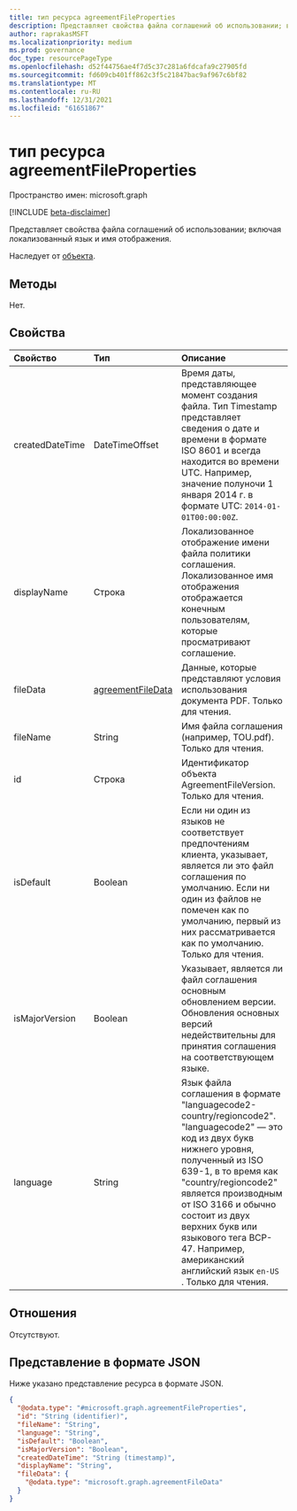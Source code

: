 ```yaml
---
title: тип ресурса agreementFileProperties
description: Представляет свойства файла соглашений об использовании; включая локализованный язык и имя отображения.
author: raprakasMSFT
ms.localizationpriority: medium
ms.prod: governance
doc_type: resourcePageType
ms.openlocfilehash: d52f44756ae4f7d5c37c281a6fdcafa9c27905fd
ms.sourcegitcommit: fd609cb401ff862c3f5c21847bac9af967c6bf82
ms.translationtype: MT
ms.contentlocale: ru-RU
ms.lasthandoff: 12/31/2021
ms.locfileid: "61651867"
---
```

# <a name="agreementfileproperties-resource-type"></a>тип ресурса agreementFileProperties

Пространство имен: microsoft.graph

[!INCLUDE [beta-disclaimer](../../includes/beta-disclaimer.md)]

Представляет свойства файла соглашений об использовании; включая локализованный язык и имя отображения.

Наследует от [объекта](entity.md).

## <a name="methods"></a>Методы

Нет.

## <a name="properties"></a>Свойства

| Свойство     | Тип        | Описание |
|:-------------|:------------|:------------|
|createdDateTime|DateTimeOffset|Время даты, представляющее момент создания файла. Тип Timestamp представляет сведения о дате и времени в формате ISO 8601 и всегда находится во времени UTC. Например, значение полуночи 1 января 2014 г. в формате UTC: `2014-01-01T00:00:00Z`.|
|displayName|Строка|Локализованное отображение имени файла политики соглашения. Локализованное имя отображения отображается конечным пользователям, которые просматривают соглашение.|
|fileData|[agreementFileData](agreementfiledata.md)|Данные, которые представляют условия использования документа PDF. Только для чтения.|
|fileName|String|Имя файла соглашения (например, TOU.pdf). Только для чтения.|
|id|Строка|Идентификатор объекта AgreementFileVersion. Только для чтения.|
|isDefault|Boolean|Если ни один из языков не соответствует предпочтениям клиента, указывает, является ли это файл соглашения по умолчанию. Если ни один из файлов не помечен как по умолчанию, первый из них рассматривается как по умолчанию. Только для чтения.|
|isMajorVersion|Boolean|Указывает, является ли файл соглашения основным обновлением версии. Обновления основных версий недействительны для принятия соглашения на соответствующем языке.|
|language|String|Язык файла соглашения в формате "languagecode2-country/regioncode2". "languagecode2" — это код из двух букв нижнего уровня, полученный из ISO 639-1, в то время как "country/regioncode2" является производным от ISO 3166 и обычно состоит из двух верхних букв или языкового тега BCP-47. Например, американский английский язык `en-US` . Только для чтения.|

## <a name="relationships"></a>Отношения

Отсутствуют.

## <a name="json-representation"></a>Представление в формате JSON
Ниже указано представление ресурса в формате JSON.
<!-- {
  "blockType": "resource",
  "keyProperty": "id",
  "@odata.type": "microsoft.graph.agreementFileProperties",
  "openType": false
}
-->
``` json
{
  "@odata.type": "#microsoft.graph.agreementFileProperties",
  "id": "String (identifier)",
  "fileName": "String",
  "language": "String",
  "isDefault": "Boolean",
  "isMajorVersion": "Boolean",
  "createdDateTime": "String (timestamp)",
  "displayName": "String",
  "fileData": {
    "@odata.type": "microsoft.graph.agreementFileData"
  }
}
```

